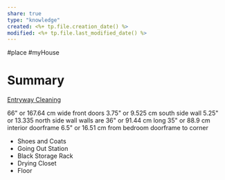 ```yaml
---
share: true
type: "knowledge"
created: <%+ tp.file.creation_date() %> 
modified: <%+ tp.file.last_modified_date() %>
---
```

#place #myHouse 
# Summary

[Entryway Cleaning](./Entryway%20Cleaning.md)

66" or 167.64 cm wide front doors
3.75" or 9.525 cm south side wall
5.25" or 13.335 north side wall
walls are 36" or 91.44 cm long
35" or 88.9 cm interior doorframe
6.5" or 16.51 cm from bedroom doorframe to corner
- Shoes and Coats
- Going Out Station
- Black Storage Rack
- Drying Closet
- Floor